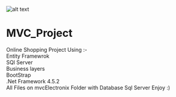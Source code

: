 ![alt text](https://github.com/MinaAdelGerges/MVC_Project/blob/master/mvcElectronix/images/MVC_Proejct.png)

# MVC_Project
Online Shopping Project Using :- <br>
Entity Framewrok <br>
SQl Server <br>
Business layers <br>
BootStrap  <br>
.Net Framework 4.5.2 <br>
All Files on mvcElectronix Folder with Database Sql Server Enjoy :)
